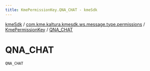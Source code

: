 ```yaml
---
title: KmePermissionKey.QNA_CHAT - kmeSdk
---
```


[kmeSdk](../../index.html) / [com.kme.kaltura.kmesdk.ws.message.type.permissions](../index.html) / [KmePermissionKey](index.html) / [QNA_CHAT](./-q-n-a_-c-h-a-t.html)

# QNA_CHAT

`QNA_CHAT`